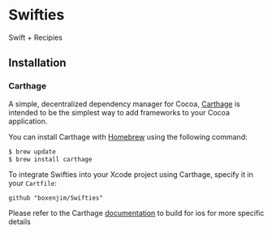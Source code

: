 # Swifties
Swift + Recipies

## Installation
### Carthage
A simple, decentralized dependency manager for Cocoa, [Carthage](https://github.com/Carthage/Carthage) is intended
to be the simplest way to add frameworks to your Cocoa application.

You can install Carthage with [Homebrew](http://brew.sh/) using the following command:

```bash
$ brew update
$ brew install carthage
```
To integrate Swifties into your Xcode project using Carthage, specify it in your `Cartfile`:

```ogdl
github "boxenjim/Swifties"
```

Please refer to the Carthage [documentation](https://github.com/Carthage/Carthage#if-youre-building-for-ios) to build for ios for more specific details
